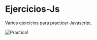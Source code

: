# Ejercicios-Js

Varios ejercicios para practicar Javascript.


![Practica1](https://user-images.githubusercontent.com/72522699/154818460-bcd3d13e-4cfe-41db-9a23-7416be348afe.jpg)
